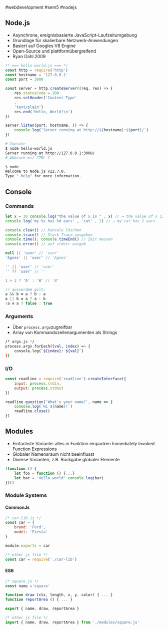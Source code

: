 #webdevelopment #sem5 #nodejs
## Node.js
- Asynchrone, ereignisbasierte JavaScript-Laufzeitumgebung
- Grundlage für skalierbare Netzwerk-Anwendungen
- Basiert auf Googles V8 Engine
- Open-Source und plattformübergreifend
- Ryan Dahl 2009

```js
/* === hello-world.js === */
const http = require('http')
const hostname = '127.0.0.1'
const port = 3000

const server = http.createServer((req, res) => {
	res.statusCode = 200
	res.setHeader('Content-Type'
	,
	'text/plain')
	res.end('Hello, World!\n')
})

server.listen(port, hostname, () => {
	console.log(`Server running at http://${hostname}:${port}/`)
})
```

```sh
# Console
$ node hello-world.js
Server running at http://127.0.0.1:3000/
# Abbruch mit CTRL-C

$ node
Welcome to Node.js v22.7.0.
Type ".help" for more information.
```

## Console

### Commands
```js
let x = 30 console.log("the value of x is " , x) // → the value of x is 30
console.log('my %s has %d ears' , 'cat' , 2) // → my cat has 2 ears

console.clear() // Konsole löschen
console.trace() // Stack Trace ausgeben
console.time(); console.timeEnd() // Zeit messen
console.error() // auf stderr ausgeb
```

```js
null || 'user' // 'user'
'Agnes' || 'user' // 'Agnes'

'' || 'user' // 'user'
'' ?? 'user' // ''

1 > 2 ? 'A' : 'B' // 'B'

// ausserdem gilt:
a && b ≡ a ? b : a
a || b ≡ a ? a : b
!a ≡ a ? false : true
```
### Arguments
- Über `process.argv`zugreifbar
- Array von Kommandozeilenargumenten als Strings
```sh
/* args.js */
process.argv.forEach((val, index) => {
	console.log(`${index}: ${val}`)
})
```
### I/O
```js
const readline = require('readline').createInterface({
	input: process.stdin,
	output: process.stdout
})

readline.question(`What's your name?`, name => {
	console.log(`Hi ${name}!`)
	readline.close()
})
```
## Modules
- Einfachste Variante: alles in Funktion einpacken Immediately Invoked Function Expressions
- Globaler Namensraum nicht beeinflusst
- Diverse Varianten, z.B. Rückgabe globaler Elemente
```js
(function () {
	let foo = function () {...}
	let bar = 'Hello world' console.log(bar)
})()
```
### Module Systems
#### CommonJs
```js
/* car-lib.js */
const car = {
	brand: 'Ford',
	model: 'Fiesta'
}

module.exports = car

/* other js file */
const car = require('./car-lib')
```
#### ES6
```js
/* square.js */
const name ='square'

function draw (ctx, length, x, y, color) { ... }
function reportArea () { ... }

export { name, draw, reportArea }

/* other js file */
import { name, draw, reportArea } from './modules/square.js'
```
